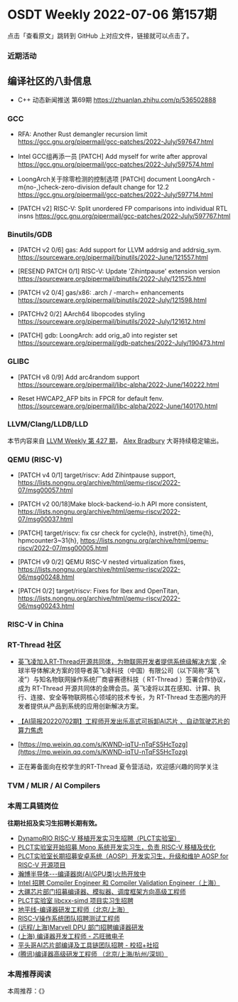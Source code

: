 # OSDT Weekly 2022-07-06 第157期

点击「查看原文」跳转到 GitHub 上对应文件，链接就可以点击了。

### 近期活动

## 编译社区的八卦信息

- C++ 动态新闻推送 第69期 https://zhuanlan.zhihu.com/p/536502888

### GCC

- RFA: Another Rust demangler recursion limit
  https://gcc.gnu.org/pipermail/gcc-patches/2022-July/597647.html

- Intel GCC组再添一员
  [PATCH] Add myself for write after approval
  https://gcc.gnu.org/pipermail/gcc-patches/2022-July/597574.html

- LoongArch关于除零检测的控制选项
  [PATCH] document LoongArch -m{no-,}check-zero-division default change for 12.2
  https://gcc.gnu.org/pipermail/gcc-patches/2022-July/597714.html

- [PATCH v2] RISC-V: Split unordered FP comparisons into individual RTL insns
  https://gcc.gnu.org/pipermail/gcc-patches/2022-July/597767.html

### Binutils/GDB

- [PATCH v2 0/6] gas: Add support for LLVM addrsig and addrsig_sym.
  https://sourceware.org/pipermail/binutils/2022-June/121557.html

- [RESEND PATCH 0/1] RISC-V: Update 'Zihintpause' extension version
  https://sourceware.org/pipermail/binutils/2022-July/121575.html

- [PATCH v2 0/4] gas/x86: .arch / -march= enhancements
  https://sourceware.org/pipermail/binutils/2022-July/121598.html

- [PATCHv2 0/2] AArch64 libopcodes styling
  https://sourceware.org/pipermail/binutils/2022-July/121612.html

- [PATCH] gdb: LoongArch: add orig_a0 into register set
  https://sourceware.org/pipermail/gdb-patches/2022-July/190473.html

### GLIBC

- [PATCH v8 0/9] Add arc4random support
  https://sourceware.org/pipermail/libc-alpha/2022-June/140222.html

- Reset HWCAP2_AFP bits in FPCR for default fenv.
  https://sourceware.org/pipermail/libc-alpha/2022-June/140170.html

### LLVM/Clang/LLDB/LLD

本节内容来自 [LLVM Weekly 第 427 期](http://llvmweekly.org/issue/427)，
[Alex Bradbury](https://www.linkedin.com/in/alex-bradbury/) 大哥持续稳定输出。

### QEMU (RISC-V)

- [PATCH v4 0/1] target/riscv: Add Zihintpause support,
  https://lists.nongnu.org/archive/html/qemu-riscv/2022-07/msg00057.html

- [PATCH v2 00/18]Make block-backend-io.h API more consistent,
  https://lists.nongnu.org/archive/html/qemu-riscv/2022-07/msg00037.html

- [PATCH] target/riscv: fix csr check for cycle{h}, instret{h}, time{h}, hpmcounter3~31{h},
  https://lists.nongnu.org/archive/html/qemu-riscv/2022-07/msg00005.html

- [PATCH v9 0/2] QEMU RISC-V nested virtualization fixes,
  https://lists.nongnu.org/archive/html/qemu-riscv/2022-06/msg00248.html

- [PATCH 0/2] target/riscv: Fixes for Ibex and OpenTitan,
  https://lists.nongnu.org/archive/html/qemu-riscv/2022-06/msg00243.html

### RISC-V in China

### RT-Thread 社区

- [英飞凌加入RT-Thread开源共同体，为物联网开发者提供系统级解决方案](https://mp.weixin.qq.com/s/AtL0daUOzFXv7-Ba3ZBEZg) ,全球半导体解决方案的领导者英飞凌科技（中国）有限公司（以下简称“英飞凌”）与知名物联网操作系统厂商睿赛德科技（ RT-Thread ）签署合作协议，成为 RT-Thread 开源共同体的金牌会员。英飞凌将以其在感知、计算、执行、连接、安全等物联网核心领域的技术专长，为 RT-Thread 生态圈内的开发者提供从产品到系统的应用创新解决方案。

- [【AI简报20220702期】工程师开发出乐高式可拆卸AI芯片 、自动驾驶芯片的算力焦虑](https://mp.weixin.qq.com/s/CP2mKIIdrxgd9ILgpXNR1Q)
- [https://mp.weixin.qq.com/s/KWND-iqTU-nTqFS5HcTozg](https://mp.weixin.qq.com/s/KWND-iqTU-nTqFS5HcTozg)
- 正在筹备面向在校学生的RT-Thread 夏令营活动，欢迎感兴趣的同学关注

### TVM / MLIR / AI Compilers

### 本周工具链岗位

**往期社招及实习生招聘长期有效。**

- [DynamoRIO RISC-V 移植开发实习生招聘（PLCT实验室）](https://mp.weixin.qq.com/s/J_5TjT6DOqeOXJXQI5VQxw)
- [PLCT实验室开始招募 Mono 系统开发实习生，负责 RISC-V 移植及优化](https://mp.weixin.qq.com/s/whEW7Hay1jIP1tBzIPay1A)
- [PLCT实验室长期招募安卓系统（AOSP）开发实习生，升级和维护 AOSP for RISC-V 开源项目](https://mp.weixin.qq.com/s/dJP2cEB1nex2inR5c-cJog)
- [瀚博半导体---编译器岗(AI/GPU类)火热开放中](https://mp.weixin.qq.com/s/8_KjZYa2Il4PglaGyBWk4Q)
- [Intel 招聘 Compiler Engineer 和 Compiler Validation Engineer（上海）](https://mp.weixin.qq.com/s/I3DWxXODNoLRr0kN2xMZLQ)
- [大疆芯片部门招募编译器、模拟器、调度框架方向高级工程师](https://mp.weixin.qq.com/s/Wn5NzAtUTwQNXKRvMVQWLA)
- [PLCT实验室 libcxx-simd 项目实习生招聘](https://mp.weixin.qq.com/s/EIVx5cY74GlodirySY97Qw)
- [地平线-编译器研发工程师（北京/上海）](https://mp.weixin.qq.com/s/MYObl7iWIbyrTz9hCmKWYA)
- [RISC-V操作系统团队招聘测试工程师](https://mp.weixin.qq.com/s/inLFS4pI1F74m_oJ2I7xjQ)
- [(远程/上海)Marvell DPU 部门招聘编译器研发](https://mp.weixin.qq.com/s/B6JjAhF3TZjezD1tjYHDaw)
- [(上海) 编译器开发工程师 - 芯旺微电子](https://mp.weixin.qq.com/s/nqe1-7qffnc0CaejYkpKyw)
- [平头哥AI芯片部编译及工具链团队招聘 - 校招+社招](https://mp.weixin.qq.com/s/kARbXtJotRPCNMrV-yOanA)
- [(腾讯)编译器高级研发工程师 （北京/上海/杭州/深圳）](https://mp.weixin.qq.com/s/DF-2qmHmpKZtJ1djHXM1Ug)

### 本周推荐阅读

本周推荐：《》
